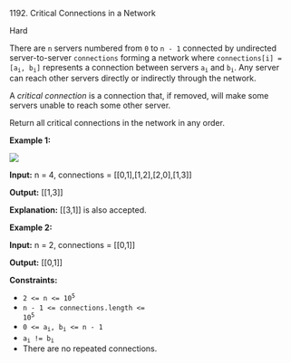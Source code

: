 1192\. Critical Connections in a Network

Hard

There are `n` servers numbered from `0` to `n - 1` connected by undirected server-to-server `connections` forming a network where <code>connections[i] = [a<sub>i</sub>, b<sub>i</sub>]</code> represents a connection between servers <code>a<sub>i</sub></code> and <code>b<sub>i</sub></code>. Any server can reach other servers directly or indirectly through the network.

A _critical connection_ is a connection that, if removed, will make some servers unable to reach some other server.

Return all critical connections in the network in any order.

**Example 1:**

![](https://leetcode-in-java.github.io/src/main/java/g1101_1200/s1192_critical_connections_in_a_network/1537_ex1_2.png)

**Input:** n = 4, connections = [[0,1],[1,2],[2,0],[1,3]]

**Output:** [[1,3]]

**Explanation:** [[3,1]] is also accepted.

**Example 2:**

**Input:** n = 2, connections = [[0,1]]

**Output:** [[0,1]]

**Constraints:**

*   <code>2 <= n <= 10<sup>5</sup></code>
*   <code>n - 1 <= connections.length <= 10<sup>5</sup></code>
*   <code>0 <= a<sub>i</sub>, b<sub>i</sub> <= n - 1</code>
*   <code>a<sub>i</sub> != b<sub>i</sub></code>
*   There are no repeated connections.